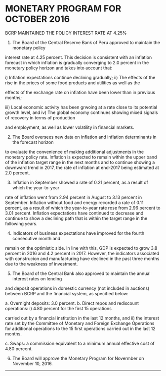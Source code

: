 # MONETARY PROGRAM FOR OCTOBER 2016
 BCRP MAINTAINED THE POLICY INTEREST RATE AT 4.25%

1. The Board of the Central Reserve Bank of Peru approved to maintain the monetary policy

interest rate at 4.25 percent. This decision is consistent with an inflation forecast in which
inflation is gradually converging to 2.0 percent in the monetary policy horizon and takes into
account that:

i) Inflation expectations continue declining gradually;
ii) The effects of the rise in the prices of some food products and utilities as well as the

effects of the exchange rate on inflation have been lower than in previous months;

iii) Local economic activity has been grwoing at a rate close to its potential growth level, and
iv) The global economy continues showing mixed signals of recovery in terms of production

and employment, as well as lower volatility in financial markets.

2. The Board oversees new data on inflation and inflation determinants in the forecast horizon

to evaluate the convenience of making additional adjustments in the monetary policy rate.
Inflation is expected to remain within the upper band of the inflation target range in the next
months and to continue showing a downward trend in 2017, the rate of inflation at end-2017
being estimated at 2.0 percent.

3. Inflation in September showed a rate of 0.21 percent, as a result of which the year-to-year

rate of inflation went from 2.94 percent in August to 3.13 percent in September. Inflation
without food and energy recorded a rate of 0.11 percent, as a result of which the year-to-year
rate rose from 2.96 percent to 3.01 percent. Inflation expectations have continued to
decrease and continue to show a declining path that is within the target range in the following
years.

4. Indicators of business expectations have improved for the fourth consecutive month and

remain on the optimistic side. In line with this, GDP is expected to grow 3.8 percent in 2016
and 4.2 percent in 2017. However, the indicators associated with construcion and
manufacturing have declined in the past three months due to the weakness of investment.

5. The Board of the Central Bank also approved to maintain the annual interest rates on lending

and deposit operations in domestic currency (not included in auctions) between BCRP and
the financial system, as specified below:

a. Overnight deposits: 3.0 percent.
b. Direct repos and rediscount operations: i) 4.80 percent for the first 15 operations

carried out by a financial institution in the last 12 months, and ii) the interest rate set
by the Committee of Monetary and Foreign Exchange Operations for additional
operations to the 15 first operations carried out in the last 12 months.

c. Swaps: a commission equivalent to a minimum annual effective cost of 4.80 percent.

6. The Board will approve the Monetary Program for Novermber on November 10, 2016.


-----

